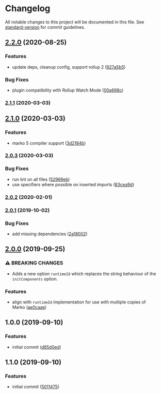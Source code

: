 # Changelog

All notable changes to this project will be documented in this file. See [standard-version](https://github.com/conventional-changelog/standard-version) for commit guidelines.

## [2.2.0](https://github.com/marko-js/rollup/compare/v2.1.1...v2.2.0) (2020-08-25)


### Features

* update deps, cleanup config, support rollup 2 ([927a5b5](https://github.com/marko-js/rollup/commit/927a5b56f72619e7a8e20ca34761db99b027d227))


### Bug Fixes

* plugin compatibility with Rollup Watch Mode ([00a668c](https://github.com/marko-js/rollup/commit/00a668c4ccef7487ccc2c1cb4b2987cd332bb0da))

### [2.1.1](https://github.com/marko-js/rollup/compare/v2.1.0...v2.1.1) (2020-03-03)

## [2.1.0](https://github.com/marko-js/rollup/compare/v2.0.3...v2.1.0) (2020-03-03)


### Features

* marko 5 compiler support ([3d2184b](https://github.com/marko-js/rollup/commit/3d2184bf2f42c78fd4fb8c07e5d88f4a1a3e983f))

### [2.0.3](https://github.com/marko-js/rollup/compare/v2.0.2...v2.0.3) (2020-03-03)


### Bug Fixes

* run lint on all files ([52969eb](https://github.com/marko-js/rollup/commit/52969eb92c77dba791e15bbd98feb2f2c43ddad1))
* use specifiers where possible on inserted imports ([83cea9d](https://github.com/marko-js/rollup/commit/83cea9d1ca7d082eadafd66f0f0d14639376db6b))

### [2.0.2](https://github.com/marko-js/rollup/compare/v2.0.1...v2.0.2) (2020-02-01)

### [2.0.1](https://github.com/marko-js/rollup/compare/v2.0.0...v2.0.1) (2019-10-02)


### Bug Fixes

* add missing dependencies ([2a18002](https://github.com/marko-js/rollup/commit/2a18002))

## [2.0.0](https://github.com/marko-js/rollup/compare/v1.0.0...v2.0.0) (2019-09-25)


### ⚠ BREAKING CHANGES

* Adds a new option `runtimeId` which replaces the string behaviour of the `initComponents` option.

### Features

* align with `runtimeId` implementation for use with multiple copies of Marko ([ae0caae](https://github.com/marko-js/rollup/commit/ae0caae))

## 1.0.0 (2019-09-10)


### Features

* initial commit ([d85d0ed](https://github.com/marko-js/rollup/commit/d85d0ed))

## 1.1.0 (2019-09-10)


### Features

* initial commit ([5011475](https://github.com/marko-js/rollup/commit/5011475))
